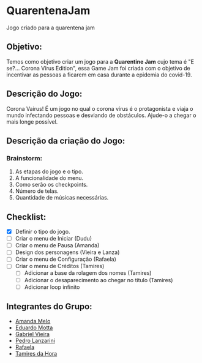 # QuarentenaJam
Jogo criado para a quarentena jam

## Objetivo:
Temos como objetivo criar um jogo para a **Quarentine Jam** cujo tema é "E se?... Corona Vírus Edition", essa Game Jam foi criada com o objetivo de incentivar as pessoas a ficarem em casa durante a epidemia do covid-19.

## Descrição do Jogo:
Corona Vairus!
É um jogo no qual o corona vírus é o protagonista e viaja o mundo infectando pessoas e desviando de obstáculos.
Ajude-o a chegar o mais longe possível.
## Descrição da criação do Jogo:
### Brainstorm:
 1. As etapas do jogo e o tipo.
 1. A funcionalidade do menu.
 1. Como serão os checkpoints.
 1. Número de telas.
 1. Quantidade de músicas necessárias.

## Checklist:
- [X] Definir o tipo do jogo.
- [ ] Criar o menu de Iniciar (Dudu)
- [ ] Criar o menu de Pausa (Amanda)
- [ ] Design dos personagens (Vieira e Lanza)
- [ ] Criar o menu de Configuração (Rafaela)
- [ ] Criar o menu de Créditos (Tamires)
    - [ ] Adicionar a base da rolagem dos nomes (Tamires)
    - [ ] Adicionar o desaparecimento ao chegar no título (Tamires)
    - [ ] Adicionar loop infinito

## Integrantes do Grupo:
- [Amanda Melo](https://github.com/amanda-06 "Perfil da Amanda")
- [Eduardo Motta](https://github.com/Dudu-Motta "Perfil do Eduardo")
- [Gabriel Vieira](https://github.com/gabrielvieira12 "Perfil do Gabriel")
- [Pedro Lanzarini](https://github.com/Pedro-Lanza "Perfil do Pedro")
- [Rafaela]()
- [Tamires da Hora](https://github.com/filhaDeHades "Perfil da Tamires")